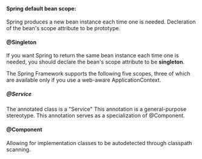 
#### Spring default bean scope:

Spring produces a new bean instance each time one is needed. 
Decleration of the bean's scope attribute to be prototype. 


#### @Singleton

If you want Spring to return the same bean instance each time one is needed, 
you should declare the bean's scope attribute to be **singleton**.

The Spring Framework supports the following five scopes, three of which are available only if you use a web-aware ApplicationContext.

##### @Service

The annotated class is a "Service"
 This annotation is a general-purpose stereotype.
 This annotation serves as a specialization of @Component.

#### @Component

Allowing for implementation classes to be autodetected through classpath scanning.
